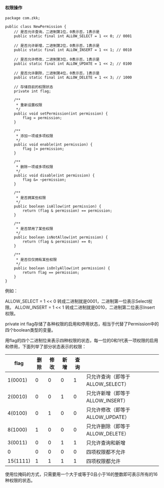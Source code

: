 #### 权限操作

```
package com.zkk;

public class NewPermission {
	// 是否允许查询，二进制第1位，0表示否，1表示是
	public static final int ALLOW_SELECT = 1 << 0; // 0001

	// 是否允许新增，二进制第2位，0表示否，1表示是
	public static final int ALLOW_INSERT = 1 << 1; // 0010

	// 是否允许修改，二进制第3位，0表示否，1表示是
	public static final int ALLOW_UPDATE = 1 << 2; // 0100

	// 是否允许删除，二进制第4位，0表示否，1表示是
	public static final int ALLOW_DELETE = 1 << 3; // 1000

	// 存储目前的权限状态
	private int flag;

	/**
	 * 重新设置权限
	 */
	public void setPermission(int permission) {
		flag = permission;
	}

	/**
	 * 添加一项或多项权限
	 */
	public void enable(int permission) {
		flag |= permission;
	}

	/**
	 * 删除一项或多项权限
	 */
	public void disable(int permission) {
		flag &= ~permission;
	}

	/**
	 * 是否拥某些权限
	 */
	public boolean isAllow(int permission) {
		return (flag & permission) == permission;
	}

	/**
	 * 是否禁用了某些权限
	 */
	public boolean isNotAllow(int permission) {
		return (flag & permission) == 0;
	}

	/**
	 * 是否仅仅拥有某些权限
	 */
	public boolean isOnlyAllow(int permission) {
		return flag == permission;
	}
}

```

例如：

ALLOW_SELECT = 1 << 0 转成二进制就是0001，二进制第一位表示Select权限。
ALLOW_INSERT = 1 << 1 转成二进制就是0010，二进制第二位表示Insert权限。

private int flag存储了各种权限的启用和停用状态，相当于代替了Permission中的四个boolean类型的变量。

用flag的四个二进制位来表示四种权限的状态，每一位的0和1代表一项权限的启用和停用，下面列举了部分状态表示的权限：

| flag     | 删除 | 修改 | 新增 | 查询 |                                  |
| -------- | ---- | ---- | ---- | ---- | -------------------------------- |
| 1(0001)  | 0    | 0    | 0    | 1    | 只允许查询（即等于ALLOW_SELECT） |
| 2(0010)  | 0    | 0    | 1    | 0    | 只允许新增（即等于ALLOW_INSERT） |
| 4(0100)  | 0    | 1    | 0    | 0    | 只允许修改（即等于ALLOW_UPDATE） |
| 8(1000)  | 1    | 0    | 0    | 0    | 只允许删除（即等于ALLOW_DELETE） |
| 3(0011)  | 0    | 0    | 1    | 1    | 只允许查询和新增                 |
| 0        | 0    | 0    | 0    | 0    | 四项权限都不允许                 |
| 15(1111) | 1    | 1    | 1    | 1    | 四项权限都允许                   |

使用位掩码的方式，只需要用一个大于或等于0且小于16的整数即可表示所有的16种权限的状态。
